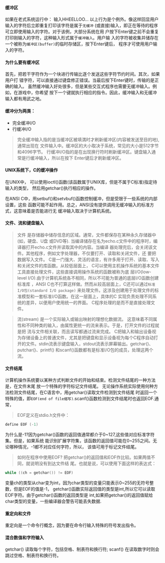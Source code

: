 #### 缓冲区

如果在老式系统运行中：
输入HHEELLOO...
以上行为是个例外。像这样回显用户输入的字符后立即重复打印该字符是属于`无缓冲`
(或直接)输入，即正在等待的程序可立即使用输入的字符。对于该例，大部分系统在用
户按下Enter键之前不会重复打印刚输入的字符，这种输入形式属于`缓冲输入`。用户输
入的字符被收集并储存在一个被称为`缓冲区(buffer)`的临时存储区，按下Enter键后，
程序才可使用用户输入的字符。


#### 为什么要有缓冲区
首先，把若干字符作为一个块进行传输比逐个发送这些字符节约时间。其次，如果用户打
错字符，可以直接通过键盘修正错误。当最后按下Enter键时，传输的是正确的输入。
虽然缓冲输入好处很多，但是某些交互式程序也需要无缓冲输入。例如，在游戏中，你希望
按下一个键就执行相应的指令。因此，缓冲输入和无缓冲输入都有用武之地。


#### 缓冲分为两类：
* 完全缓冲I/O
* 行缓冲I/O

> 完全缓冲输入指的是当缓冲区被填満时才刷新缓冲区(内容被发送至目的地),通常出现在
文件输入中。缓冲区的大小取决于系统，常见的大小是512字节和4096字节。
> 行缓冲I/O指的是在出现换行符时刷新缓冲区。键盘输入通常是行缓冲输入，所以在按下
Enter键后才刷新缓冲区。


#### UNIX系统下，C的缓冲操作
在UNIX中， 可以使用ioctl()函数(该函数属于UNIX库，但是不属于C标准)指定待输入的类型，
然后用getchar()执行相应的操作。

在ANSI C中，用setbuf()和setvbuf()函数控制缓冲，但是受限于一些系统的内部设置，这些
函数可能不起作用。总之，ANSI没有提供调用无缓冲输入的标准方式，这意味着是否能进行无
缓冲输入取决于计算机系统。


#### 文件、流和键盘输入
> 文件 是存储器中储存信息的区域。通常，文件都保存在某种永久存储器中(如，硬盘、U盘
或DVD等).
当编译储存在名为echo.c文件中的程序时，编译器打开echo.c文件并读取其中的内容。当编译
器处理完后，会关闭该文件。其他程序，例如文字处理器，不仅要打开、读取和关闭文件，还
要把数据写入文件。
C是一门强大、灵活的语言，有许多用于打开、读取、写入和关闭文件的库函数。从较低层面上，
C可以使用主机操作系统的基本文件工具直接处理文件，这些直接调用操作系统的函数被称为底
层I/O(low-level I/O).由于计算机系统各不相同，所以不可能为普通的底层I/O函数创建标准库
，ANSI C也不打算这样做。然而从较高层面上，C还可以通过`标准I/O包(standard I/O package)`
来处理文件。这涉及创建用于处理文件的标准模型和一套标准I/O函数。在这一层面上，具体的C
实现负责处理不同系统的差异，以便用户使用统一的界面。
C程序处理的是而不是直接处理文件。

> 流(stream) 是一个实际输入或输出映射的理想化数据流。
这意味着不同属性和不同种类的输入，由属性更统一的流来表示。于是，打开文件的过程就是把
流与文件相关联，而且读写都通过流来完成。
C把输入和输出设备视为存储设备上的普通文件，尤其是把键盘和显示设备视为每个C程序自动打
开的文件。stdin流表示键盘输入，stdout流表示屏幕输出。getchar()、putchar()、printf()
和scanf()函数都有是标准I/O包的成员，处理这两个流。


#### 文件结尾
计算机操作系统要以某种方式判断文件的开始和结束。检测文件结尾的一种方法是，在文件末尾
放一个特殊的字符标记文件结尾。
无论操作系统实际使用何种方法检测文件结尾，在C语言中，用getchar()读取文件检测到文件结尾
时返回一个特殊的值，即`EOF(end of file缩写)`.scanf()函数检测到文件结尾时也返回EOF.通常，
> EOF定义在stdio.h文件中：
```c
define EOF (-1)
```
为什么是-1?因为getchar()函数的返回值通常都介于0~127,这些值对应标准字符集。但是，如果系统
能识别扩展字符集，该函数的返回值可能在0~255之间。无论哪种情况，-1都不对应任何字符，所以，
该值可用于标记文件结尾。

> 如何在程序中使用EOF? 把getchar()的返回值和EOF作比较。如果两值不同，就说明没有到达文件结
尾。也就是说，可以使用下面这样的表达式：
```c
while ((ch = getchar()) != EOF)
```
变量ch的类型从char变为int，因为char类型的变量只能表示0~255的无符号整数，但是EOF的值是-1，
getchar()函数实际返回值的类型是int,所以它可以读取EOF字符。由于getchar()函数的返回类型是
int,如果把getchar()的返回值赋给char类型的变量，一些编译器会警告可能丢失数据.


#### 重定向和文件
重定向是一个命令行概念，因为要在命令行输入特殊的符号发出指令。


#### 混合数值和字符输入
getchar() 读取每个字符，包括空格、制表符和换行符;
scanf()  在读取数字时则会跳过空格、制表符和换行符。
